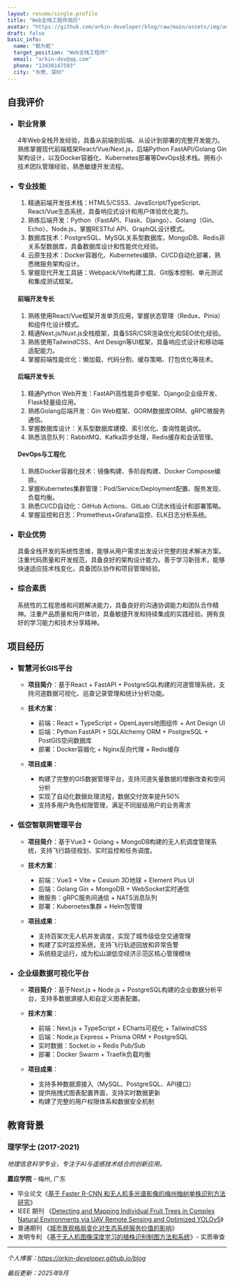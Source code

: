 ```yaml
---
layout: resume/single.profile
title: "Web全栈工程师简历"
avatar: "https://github.com/arkin-developer/blog/raw/main/assets/img/author-offical.jpg"
draft: false
basic_info:
  name: "赖为乾"
  target_position: "Web全栈工程师"
  email: "arkin-dev@qq.com"
  phone: "13430147593"
  city: "东莞、深圳"
---
```


## 自我评价

- ### 职业背景

  4年Web全栈开发经验，具备从前端到后端、从设计到部署的完整开发能力。熟练掌握现代前端框架React/Vue/Next.js，后端Python FastAPI/Golang Gin架构设计，以及Docker容器化、Kubernetes部署等DevOps技术栈。拥有小技术团队管理经验，熟悉敏捷开发流程。

- ### 专业技能

  1. 精通前端开发技术栈：HTML5/CSS3、JavaScript/TypeScript、React/Vue生态系统，具备响应式设计和用户体验优化能力。
  2. 熟练后端开发：Python（FastAPI、Flask、Django）、Golang（Gin、Echo）、Node.js，掌握RESTful API、GraphQL设计模式。
  3. 数据库技术：PostgreSQL、MySQL关系型数据库，MongoDB、Redis非关系型数据库，具备数据库设计和性能优化经验。
  4. 云原生技术：Docker容器化、Kubernetes编排、CI/CD自动化部署，熟悉微服务架构设计。
  5. 掌握现代开发工具链：Webpack/Vite构建工具、Git版本控制、单元测试和集成测试框架。

  #### **前端开发专长**

  1. 熟练使用React/Vue框架开发单页应用，掌握状态管理（Redux、Pinia）和组件化设计模式。
  2. 精通Next.js/Nuxt.js全栈框架，具备SSR/CSR渲染优化和SEO优化经验。
  3. 熟练使用TailwindCSS、Ant Design等UI框架，具备响应式设计和移动端适配能力。
  4. 掌握前端性能优化：懒加载、代码分割、缓存策略、打包优化等技术。

  #### **后端开发专长**

  1. 精通Python Web开发：FastAPI高性能异步框架、Django企业级开发、Flask轻量级应用。
  2. 熟练Golang后端开发：Gin Web框架、GORM数据库ORM、gRPC微服务通信。
  3. 掌握数据库设计：关系型数据库建模、索引优化、查询性能调优。
  4. 熟悉消息队列：RabbitMQ、Kafka异步处理，Redis缓存和会话管理。

  #### **DevOps与工程化**

  1. 熟练Docker容器化技术：镜像构建、多阶段构建、Docker Compose编排。
  2. 掌握Kubernetes集群管理：Pod/Service/Deployment配置、服务发现、负载均衡。
  3. 熟悉CI/CD自动化：GitHub Actions、GitLab CI流水线设计和部署策略。
  4. 掌握监控和日志：Prometheus+Grafana监控、ELK日志分析系统。

- ### 职业优势

  具备全栈开发的系统性思维，能够从用户需求出发设计完整的技术解决方案。注重代码质量和开发规范，具备良好的架构设计能力。善于学习新技术，能够快速适应技术栈变化，具备团队协作和项目管理经验。

- ### 综合素质

  系统性的工程思维和问题解决能力，具备良好的沟通协调能力和团队合作精神。注重产品质量和用户体验，具备敏捷开发和持续集成的实践经验。拥有良好的学习能力和技术分享精神。

## 项目经历

- ### 智慧河长GIS平台
  
  - **项目简介**：基于React + FastAPI + PostgreSQL构建的河道管理系统，支持河道数据可视化、巡查记录管理和统计分析功能。

  - **技术方案**：
    - 前端：React + TypeScript + OpenLayers地图组件 + Ant Design UI
    - 后端：Python FastAPI + SQLAlchemy ORM + PostgreSQL + PostGIS空间数据库
    - 部署：Docker容器化 + Nginx反向代理 + Redis缓存

  - **项目成果**：
    - 构建了完整的GIS数据管理平台，支持河道矢量数据的增删改查和空间分析
    - 实现了自动化数据处理流程，数据交付效率提升50%
    - 支持多用户角色权限管理，满足不同层级用户的业务需求

- ### 低空智联网管理平台

  - **项目简介**：基于Vue3 + Golang + MongoDB构建的无人机调度管理系统，支持飞行路径规划、实时监控和任务调度。

  - **技术方案**：
    - 前端：Vue3 + Vite + Cesium 3D地球 + Element Plus UI
    - 后端：Golang Gin + MongoDB + WebSocket实时通信
    - 微服务：gRPC服务间通信 + NATS消息队列
    - 部署：Kubernetes集群 + Helm包管理

  - **项目成果**：
    - 支持百架次无人机并发调度，实现了城市级低空交通管理
    - 构建了实时监控系统，支持飞行轨迹回放和异常告警
    - 系统稳定运行，成为松山湖低空经济示范区核心管理模块

- ### 企业级数据可视化平台

  - **项目简介**：基于Next.js + Node.js + PostgreSQL构建的企业数据分析平台，支持多数据源接入和自定义图表配置。

  - **技术方案**：
    - 前端：Next.js + TypeScript + ECharts可视化 + TailwindCSS
    - 后端：Node.js Express + Prisma ORM + PostgreSQL
    - 实时数据：Socket.io + Redis Pub/Sub
    - 部署：Docker Swarm + Traefik负载均衡

  - **项目成果**：
    - 支持多种数据源接入（MySQL、PostgreSQL、API接口）
    - 提供拖拽式图表配置界面，支持实时数据更新
    - 构建了完整的用户权限体系和数据安全机制

## 教育背景

### 理学学士 (2017-2021)

*地理信息科学专业，专注于AI与遥感技术结合的创新应用。*

**嘉应学院** - 梅州, 广东

- 毕业论文《[基于 Faster R-CNN 和无人机多光谱影像的梅州柚树单株识别方法研究](https://mr-lai.oss-cn-zhangjiakou.aliyuncs.com/%E5%9F%BA%E4%BA%8EFaster%20R-CNN%E5%92%8C%E6%97%A0%E4%BA%BA%E6%9C%BA%E5%A4%9A%E5%85%89%E8%B0%B1%E5%BD%B1%E5%83%8F%E7%9A%84%E6%A2%85%E5%B7%9E%E6%9F%9A%E6%A0%91%E5%8D%95%E6%A0%AA%E8%AF%86%E5%88%AB%E6%96%B9%E6%B3%95%E7%A0%94%E7%A9%B6_%E7%BB%88%E7%A8%BF.pdf)》
- IEEE 期刊 《[Detecting and Mapping Individual Fruit Trees in Complex Natural Environments via UAV Remote Sensing and Optimized YOLOv5](https://doi.org/10.1109/JSTARS.2024.3379522)》
- 普通期刊 《[城市景观格局变化对生态系统服务价值的影响](https://www.zhangqiaokeyan.com/academic-journal-cn_popular-science-technology_thesis/0201279726706.html)》
- 发明专利 《[基于无人机图像深度学习的植株识别制图方法和系统](https://patents.qizhidao.com/search/detail/WZIP_8aa30efc33b17eb6ca4e401ed2d6e97e?orderColumn=undefined&searchType=simple_search&orderType=undefined&filter=&tab=0&from=simple&businessSource=%E6%9F%A5%E4%B8%93%E5%88%A9-%E6%90%9C%E7%B4%A2%E7%BB%93%E6%9E%9C%E5%88%97%E8%A1%A8-%E6%90%9C%E7%B4%A2%E6%9B%B4%E5%A4%9A&statement=%E8%B5%96%E4%B8%BA%E4%B9%BE&semanticId=&patentName=%E5%9F%BA%E4%BA%8E%E6%97%A0%E4%BA%BA%E6%9C%BA%E5%9B%BE%E5%83%8F%E6%B7%B1%E5%BA%A6%E5%AD%A6%E4%B9%A0%E7%9A%84%E6%A4%8D%E6%A0%AA%E8%AF%86%E5%88%AB%E5%88%B6%E5%9B%BE%E6%96%B9%E6%B3%95%E5%92%8C%E7%B3%BB%E7%BB%9F&rightSidebar=false&imageSessionKey=&simpleMode=1&proVersion=&sortType=0&current=1&pageSize=20&viewMode=1&leftTabVal=0&rightTabVal=3&norefetch=true)》- 实质审查

---

*个人博客：https://arkin-developer.github.io/blog*  

*最后更新：2025年9月*
